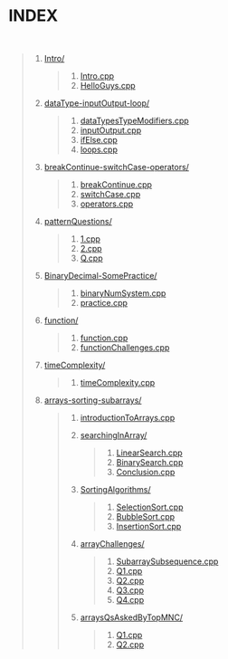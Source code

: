 # INDEX

<br>

> 1. [Intro/](./001_Intro/)
> 
>       > 1. [Intro.cpp](./001_Intro/001-01_Intro.cpp)
>       > 2. [HelloGuys.cpp](./001_Intro/001-02_HelloGuys.cpp)
>
>
> 2. [dataType-inputOutput-loop/](./002_dataType-inputOutput-loop/)
>
>       > 1. [dataTypesTypeModifiers.cpp](./002_dataType-inputOutput-loop/002-1_dataTypesTypeModifiers.cpp)
>       > 2. [inputOutput.cpp](./002_dataType-inputOutput-loop/002-2_inputOutput.cpp)
>       > 3. [ifElse.cpp](./002_dataType-inputOutput-loop/002-3_ifElse.cpp)
>       > 4. [loops.cpp](./002_dataType-inputOutput-loop/002-4_loops.cpp)
>
>
> 3. [breakContinue-switchCase-operators/](./003_breakContinue-switchCase-operators/)
>
>       > 1. [breakContinue.cpp](./003_breakContinue-switchCase-operators/003-1_breakContinue.cpp)
>       > 2. [switchCase.cpp](./003_breakContinue-switchCase-operators/003-2_switchCase.cpp)
>       > 3. [operators.cpp](./003_breakContinue-switchCase-operators/003-3_operators.cpp)
>
>
> 4. [patternQuestions/](./004_patternQuestions/)
> 
>       > 1. [1.cpp](./004_patternQuestions/004-1.cpp)
>       > 2. [2.cpp](./004_patternQuestions/004-2.cpp)
>       > 3. [Q.cpp](./004_patternQuestions/004-Q.cpp)
>
>
> 5. [BinaryDecimal-SomePractice/](./005_BinaryDecimal-SomePractice/)
> 
>       > 1. [binaryNumSystem.cpp](./005_BinaryDecimal-SomePractice/005-1_binaryNumSystem.cpp)
>       > 2. [practice.cpp](./005_BinaryDecimal-SomePractice/005-2_practice.cpp)
>
>
> 6. [function/](./006_function/)
> 
>       > 1. [function.cpp](./006_function/006-1_function.cpp)
>       > 2. [functionChallenges.cpp](./006_function/006-2_functionChallenges.cpp)
>
>
> 7. [timeComplexity/](./007_timeComplexity/)
> 
>       > 1. [timeComplexity.cpp](./007_timeComplexity/007-1_timeComplexity.cpp)
>
>
> 8. [arrays-sorting-subarrays/](./008_arrays-sorting-subarrays/)
> 
>       > 1. [introductionToArrays.cpp](./008_arrays-sorting-subarrays/008-01_introductionToArrays.cpp)
>       > 
>       > 
>       > 2. [searchingInArray/](./008_arrays-sorting-subarrays/008-02_searchingInArray/)
>       >     > 1. [LinearSearch.cpp](./008_arrays-sorting-subarrays/008-02_searchingInArray/01_LinearSearch.cpp) 
>       >     > 2. [BinarySearch.cpp](./008_arrays-sorting-subarrays/008-02_searchingInArray/02_BinarySearch.cpp) 
>       >     > 3. [Conclusion.cpp](./008_arrays-sorting-subarrays/008-02_searchingInArray/03_Conclusion.cpp)
>       > 
>       > 
>       > 3. [SortingAlgorithms/](./008_arrays-sorting-subarrays/008-03_SortingAlgorithms/) 
>       >     > 1. [SelectionSort.cpp](./008_arrays-sorting-subarrays/008-03_SortingAlgorithms/01_SelectionSort.cpp) 
>       >     > 2. [BubbleSort.cpp](./008_arrays-sorting-subarrays/008-03_SortingAlgorithms/02_BubbleSort.cpp) 
>       >     > 3. [InsertionSort.cpp](./008_arrays-sorting-subarrays/008-03_SortingAlgorithms/03_InsertionSort.cpp)
>       > 
>       > 
>       > 4. [arrayChallenges/](./008_arrays-sorting-subarrays/008-04_arrayChallenges/) 
>       >     > 1. [SubarraySubsequence.cpp](./008_arrays-sorting-subarrays/008-04_arrayChallenges/01_SubarraySubsequence.cpp) 
>       >     > 2. [Q1.cpp](./008_arrays-sorting-subarrays/008-04_arrayChallenges/02_Q1.cpp) 
>       >     > 3. [Q2.cpp](./008_arrays-sorting-subarrays/008-04_arrayChallenges/03_Q2.cpp) 
>       >     > 4. [Q3.cpp](./008_arrays-sorting-subarrays/008-04_arrayChallenges/04_Q3.cpp) 
>       >     > 5. [Q4.cpp](./008_arrays-sorting-subarrays/008-04_arrayChallenges/05_Q4.cpp)
>       > 
>       > 
>       > 5. [arraysQsAskedByTopMNC/](./008_arrays-sorting-subarrays/008-05_arraysQsAskedByTopMNC/) 
>       >     > 1. [Q1.cpp](./008_arrays-sorting-subarrays/008-05_arraysQsAskedByTopMNC/Q1.cpp) 
>       >     > 2. [Q2.cpp](./008_arrays-sorting-subarrays/008-05_arraysQsAskedByTopMNC/Q2.cpp)


